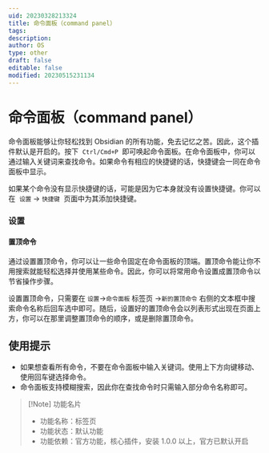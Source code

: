 ```yaml
---
uid: 20230328213324
title: 命令面板（command panel）
tags: 
description: 
author: OS
type: other
draft: false
editable: false
modified: 20230515231134
---
```


# 命令面板（command panel）

命令面板能够让你轻松找到 Obsidian 的所有功能，免去记忆之苦。因此，这个插件默认是开启的。按下  `Ctrl/Cmd+P`  即可唤起命令面板。在命令面板中，你可以通过输入关键词来查找命令。如果命令有相应的快捷键的话，快捷键会一同在命令面板中显示。

如果某个命令没有显示快捷键的话，可能是因为它本身就没有设置快捷键。你可以在  `设置` -> `快捷键`  页面中为其添加快捷键。

### 设置

#### 置顶命令

通过设置置顶命令，你可以让一些命令固定在命令面板的顶端。置顶命令能让你不用搜索就能轻松选择并使用某些命令。因此，你可以将常用命令设置成置顶命令以节省操作步骤。

设置置顶命令，只需要在 `设置`->`命令面板` 标签页 ->`新的置顶命令` 右侧的文本框中搜索命令名称后回车选中即可。随后，设置好的置顶命令会以列表形式出现在页面上方，你可以在那里调整置顶命令的顺序，或是删除置顶命令。

## 使用提示

- 如果想查看所有命令，不要在命令面板中输入关键词。使用上下方向键移动、使用回车键选择命令。
- 命令面板支持模糊搜索，因此你在查找命令时只需输入部分命令名称即可。

> [!Note] 功能名片
> - 功能名称：标签页
> - 功能状态：默认功能
> - 功能依赖：官方功能，核心插件，安装 1.0.0 以上，官方已默认开启